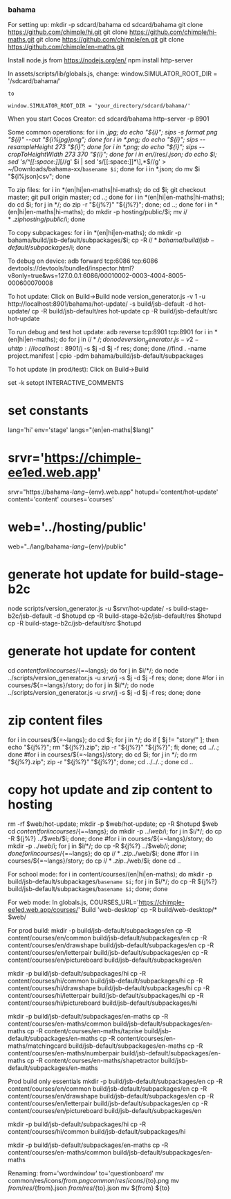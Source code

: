 ### bahama
 
For setting up:
mkdir -p sdcard/bahama
cd sdcard/bahama
git clone https://github.com/chimple/hi.git
git clone https://github.com/chimple/hi-maths.git
git clone https://github.com/chimple/en.git
git clone https://github.com/chimple/en-maths.git

Install node.js from https://nodejs.org/en/
npm install http-server

In assets/scripts/lib/globals.js,
change:
    window.SIMULATOR_ROOT_DIR = '/sdcard/bahama/'

    to

    window.SIMULATOR_ROOT_DIR = 'your_directory/sdcard/bahama/'


When you start Cocos Creator:
cd sdcard/bahama
http-server -p 8901


Some common operations:
for i in *.jpg; do echo "${i}"; sips -s format png "${i}" --out "${i%jpg}png"; done
for i in *.png; do echo "${i}"; sips --resampleHeight 273  "${i}"; done
for i in *.png; do echo "${i}"; sips --cropToHeightWidth 273 370  "${i}"; done
for i in en/*/res/*.json; do echo $i; sed 's/^[[:space:]]*\[//g' $i | sed 's/[[:space:]]*\],*$//g' > ~/Downloads/bahama-xx/`basename $i`; done
for i in *.json; do mv $i "${i%json}csv"; done

To zip files:
for i in *(en|hi|en-maths|hi-maths); do cd $i; git checkout master; git pull origin master; cd ..; done
for i in *(en|hi|en-maths|hi-maths); do cd $i; for j in */; do zip -r "${j%?}" "${j%?}"; done; cd ..; done
for i in *(en|hi|en-maths|hi-maths); do mkdir -p hosting/public/$i; mv $i/*.zip hosting/public/$i; done

To copy subpackages:
for i in *(en|hi|en-maths); do mkdir -p bahama/build/jsb-default/subpackages/$i; cp -R $i/* bahama/build/jsb-default/subpackages/$i; done


To debug on device:
adb forward tcp:6086 tcp:6086
devtools://devtools/bundled/inspector.html?v8only=true&ws=127.0.0.1:6086/00010002-0003-4004-8005-000600070008

To hot update:
Click on Build->Build
node version_generator.js -v 1 -u http://localhost:8901/bahama/hot-update/ -s build/jsb-default -d hot-update/
cp -R build/jsb-default/res hot-update
cp -R build/jsb-default/src hot-update

To run debug and test hot update:
adb reverse tcp:8901 tcp:8901
for i in *(en|hi|en-maths); do for j in $i/*/; do node version_generator.js -v 2 -u http://localhost:8901/$j -s $j -d $j -f res; done; done
//find . -name project.manifest | cpio -pdm bahama/build/jsb-default/subpackages 

To hot update (in prod/test):
Click on Build->Build

set -k
setopt INTERACTIVE_COMMENTS
# set constants
lang='hi'
env='stage'
langs="(en|en-maths|$lang)"
# srvr='https://chimple-ee1ed.web.app'
srvr="https://bahama-${lang}-${env}.web.app"
hotupd='content/hot-update'
content='content'
courses='courses'
# web='../hosting/public'
web="../lang/bahama-${lang}-${env}/public"
# generate hot update for build-stage-b2c
node scripts/version_generator.js -u $srvr/hot-update/ -s build-stage-b2c/jsb-default -d $hotupd
cp -R build-stage-b2c/jsb-default/res $hotupd
cp -R build-stage-b2c/jsb-default/src $hotupd
# generate hot update for content
cd $content
for i in courses/${=~langs}; do for j in $i/*/; do node ../scripts/version_generator.js -u $srvr/$j -s $j -d $j -f res; done; done
#for i in courses/${=~langs}/story; do for j in $i/*/; do node ../scripts/version_generator.js -u $srvr/$j -s $j -d $j -f res; done; done
# zip content files
for i in courses/${=~langs}; do cd $i; for j in */; do if [ $j != "story/" ]; then echo "${j%?}"; rm "${j%?}.zip"; zip -r "${j%?}" "${j%?}"; fi; done; cd ../..; done
#for i in courses/${=~langs}/story; do cd $i; for j in */; do rm "${j%?}.zip"; zip -r "${j%?}" "${j%?}"; done; cd ../../..; done
cd ..
# copy hot update and zip content to hosting
rm -rf $web/hot-update; mkdir -p $web/hot-update; cp -R $hotupd $web
cd $content
for i in courses/${=~langs}; do mkdir -p ../$web/$i; for j in $i/*/; do cp -R ${j%?} ../$web/$i; done; done
#for i in courses/${=~langs}/story; do mkdir -p ../$web/$i; for j in $i/*/; do cp -R ${j%?} ../$web/$i; done; done
for i in courses/${=~langs}; do cp $i/*.zip ../$web/$i; done
#for i in courses/${=~langs}/story; do cp $i/*.zip ../$web/$i; done
cd ..

For school mode:
for i in content/courses/(en|hi|en-maths); do mkdir -p build/jsb-default/subpackages/`basename $i`; for j in $i/*/; do cp -R ${j%?} build/jsb-default/subpackages/`basename $i`; done; done

For web mode:
In globals.js, COURSES_URL='https://chimple-ee1ed.web.app/courses/' 
Build 'web-desktop' 
cp -R build/web-desktop/* $web/

For prod build:
mkdir -p build/jsb-default/subpackages/en
cp -R content/courses/en/common build/jsb-default/subpackages/en
cp -R content/courses/en/drawshape build/jsb-default/subpackages/en
cp -R content/courses/en/letterpair build/jsb-default/subpackages/en
cp -R content/courses/en/pictureboard build/jsb-default/subpackages/en

mkdir -p build/jsb-default/subpackages/hi
cp -R content/courses/hi/common build/jsb-default/subpackages/hi
cp -R content/courses/hi/drawshape build/jsb-default/subpackages/hi
cp -R content/courses/hi/letterpair build/jsb-default/subpackages/hi
cp -R content/courses/hi/pictureboard build/jsb-default/subpackages/hi

mkdir -p build/jsb-default/subpackages/en-maths
cp -R content/courses/en-maths/common build/jsb-default/subpackages/en-maths
cp -R content/courses/en-maths/taprise build/jsb-default/subpackages/en-maths
cp -R content/courses/en-maths/matchingcard build/jsb-default/subpackages/en-maths
cp -R content/courses/en-maths/numberpair build/jsb-default/subpackages/en-maths
cp -R content/courses/en-maths/shapetractor build/jsb-default/subpackages/en-maths

Prod build only essentials
mkdir -p build/jsb-default/subpackages/en
cp -R content/courses/en/common build/jsb-default/subpackages/en
cp -R content/courses/en/drawshape build/jsb-default/subpackages/en
cp -R content/courses/en/letterpair build/jsb-default/subpackages/en
cp -R content/courses/en/pictureboard build/jsb-default/subpackages/en

mkdir -p build/jsb-default/subpackages/hi
cp -R content/courses/hi/common build/jsb-default/subpackages/hi

mkdir -p build/jsb-default/subpackages/en-maths
cp -R content/courses/en-maths/common build/jsb-default/subpackages/en-maths

Renaming:
from='wordwindow'
to='questionboard'
mv common/res/icons/${from}.png common/res/icons/${to}.png
mv ${from}/res/${from}.json ${from}/res/${to}.json
mv ${from} ${to}